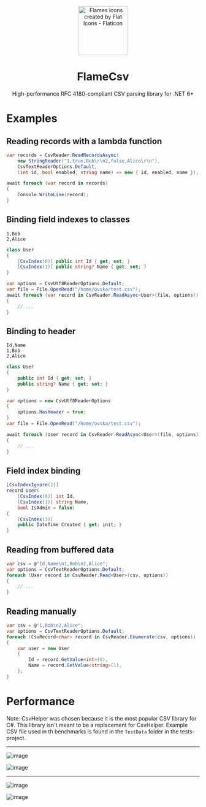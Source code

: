 <p align="center">
  <img
    width="128"
    height="128"
    title="Flames icons created by Flat Icons - Flaticon"
    src="https://user-images.githubusercontent.com/68028366/197605525-a4a8c70f-d757-441b-a26a-adcfaca9ee03.png" />
  <h1 align="center">FlameCsv</h1>
  <p align="center">High-performance RFC 4180-compliant CSV parsing library for .NET 6+</p>
</p>

# Examples

## Reading records with a lambda function
```csharp
var records = CsvReader.ReadRecordsAsync(
    new StringReader("1,true,Bob\r\n2,false,Alice\r\n"),
    CsvTextReaderOptions.Default,
    (int id, bool enabled, string name) => new { id, enabled, name });

await foreach (var record in records)
{
    Console.WriteLine(record);
}
```

## Binding field indexes to classes
```csv
1,Bob
2,Alice
```
```csharp
class User
{
    [CsvIndex(0)] public int Id { get; set; }
    [CsvIndex(1)] public string? Name { get; set; }
}
```
```csharp
var options = CsvUtf8ReaderOptions.Default;
var file = File.OpenRead("/home/ovska/test.csv");
await foreach (var record in CsvReader.ReadAsync<User>(file, options))
{
    // ...
}
```

## Binding to header
```csv
Id,Name
1,Bob
2,Alice
```
```csharp
class User
{
    public int Id { get; set; }
    public string? Name { get; set; }
}
```
```csharp
var options = new CsvUtf8ReaderOptions
{
    options.HasHeader = true;
}
var file = File.OpenRead("/home/ovska/test.csv");

await foreach (User record in CsvReader.ReadAsync<User>(file, options))
{
    // ...
}
```

## Field index binding
```csharp
[CsvIndexIgnore(2)]
record User(
    [CsvIndex(0)] int Id,
    [CsvIndex(1)] string Name,
    bool IsAdmin = false)
{
    [CsvIndex(3)]
    public DateTime Created { get; init; }
}
```

## Reading from buffered data
```csharp
var csv = @"Id,Name\n1,Bob\n2,Alice";
var options = CsvTextReaderOptions.Default;
foreach (User record in CsvReader.Read<User>(csv, options))
{
    // ...
}
```

## Reading manually
```csharp
var csv = @"1,Bob\n2,Alice";
var options = CsvTextReaderOptions.Default;
foreach (CsvRecord<char> record in CsvReader.Enumerate(csv, options))
{
    var user = new User
    {
        Id = record.GetValue<int>(0),
        Name = record.GetValue<string>(1),
    };
}
```

# Performance

Note: CsvHelper was chosen because it is the most popular CSV library for C#. This library isn't meant to be a replacement for CsvHelper.
Example CSV file used in th benchmarks is found in the `TestData` folder in the tests-project.

---

![image](https://user-images.githubusercontent.com/68028366/235344076-a82ccca6-b3a1-4a00-9509-dcf261aaad06.png)

![image](https://user-images.githubusercontent.com/68028366/235345259-87c1013b-91b4-4d60-bcaf-5924ed467df4.png)

---

![image](https://user-images.githubusercontent.com/68028366/235345278-67fef09b-b742-442b-a680-0e8675e8309c.png)

![image](https://user-images.githubusercontent.com/68028366/235345292-c77d3870-9fc6-456e-9e6b-05effd1300f5.png)

